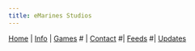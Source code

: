 ```yaml
---
title: eMarines Studios
---
```


[Home](./index.md) | [Info](./info.md) | [Games](./games.md) # | [Contact](./contact.md) #| [Feeds](./feeds.md) #| [Updates](./updates.md)
